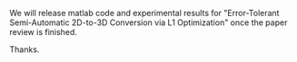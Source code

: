 We will release matlab code and experimental results for "Error-Tolerant Semi-Automatic 2D-to-3D Conversion via L1 Optimization" once the paper review is finished.

Thanks.
